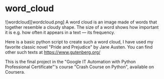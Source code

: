 # word_cloud

![wordcloud][wordcloud.png]
A word cloud is an image made of words that together resemble a cloudy shape.
The size of a word shows how important it is e.g. how often it appears in a text — its frequency.

Here is a basic python script to create such a word cloud, I have used my favorite classic novel "Pride and Prejudice" by Jane Austen. You can find other such texts at https://www.gutenberg.org/

This is the final project in the "Google IT Automation with Python Professional Certificate"'s course "Crash Course on Python", 
available on Coursera.

